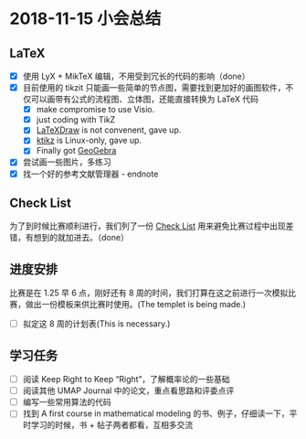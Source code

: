 ﻿# 2018-11-15 小会总结

## LaTeX

- [x] 使用 LyX + MikTeX 编辑，不用受到冗长的代码的影响（done）
- [x] 目前使用的 tikzit 只能画一些简单的节点图，需要找到更加好的画图软件，不仅可以画带有公式的流程图、立体图，还能直接转换为 LaTeX 代码
  - [x] make compromise to use Visio.
  - [x] just coding with TikZ
  - [x] [LaTeXDraw](http://latexdraw.sourceforge.net) is not convenent, gave up.
  - [x] [ktikz](https://github.com/fhackenberger/ktikz) is Linux-only, gave up.
  - [x] Finally got [GeoGebra](https://www.geogebra.org/)
- [x] 尝试画一些图片，多练习
- [x] 找一个好的参考文献管理器 - endnote

## Check List

为了到时候比赛顺利进行，我们列了一份 [Check List](../check-list.md) 用来避免比赛过程中出现差错，有想到的就加进去。（done）

## 进度安排

比赛是在 1.25 早 6 点，刚好还有 8 周的时间，我们打算在这之前进行一次模拟比赛，做出一份模板来供比赛时使用。(The templet is being made.)

- [ ] 拟定这 8 周的计划表(This is necessary.)

## 学习任务

- [ ] 阅读 Keep Right to Keep “Right”，了解概率论的一些基础
- [ ] 阅读其他 UMAP Journal 中的论文，重点看思路和评委点评
- [ ] 编写一些常用算法的代码
- [ ] 找到 A first course in  mathematical modeling 的书、例子，仔细读一下，平时学习的时候，书 + 帖子两者都看，互相多交流